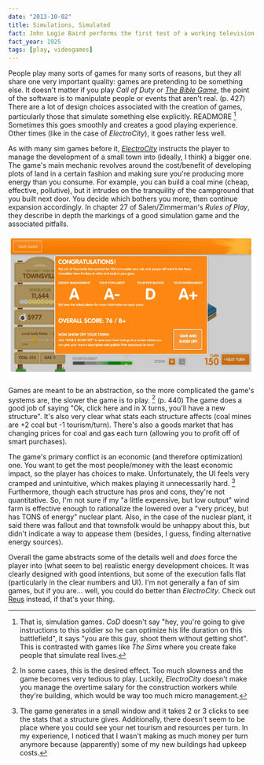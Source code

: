 ```yaml
---
date: "2013-10-02"
title: Simulations, Simulated
fact: John Logie Baird performs the first test of a working television system.
fact_year: 1925
tags: [play, videogames]
---
```


People play many sorts of games for many sorts of reasons, but they all share one very important quality: games are pretending to be something else. It doesn't matter if you play _Call of Duty_ or [_The Bible Game_](http://en.wikipedia.org/wiki/The_Bible_Game), the point of the software is to manipulate people or events that aren't real. (p. 427) There are a lot of design choices associated with the creation of games, particularly those that simulate something else explicitly. READMORE [^1] Sometimes this goes smoothly and creates a good playing experience. Other times (like in the case of _ElectroCity_), it goes rather less well.

As with many sim games before it, [_ElectroCity_](http://www.electrocity.co.nz/) instructs the player to manage the development of a small town into (ideally, I think) a bigger one. The game's main mechanic revolves around the cost/benefit of developing plots of land in a certain fashion and making sure you're producing more energy than you consume. For example, you can build a coal mine (cheap, effective, pollutive), but it intrudes on the tranquility of the campground that you built next door. You decide which bothers you more, then continue expansion accordingly. In chapter 27 of Salen/Zimmerman's _Rules of Play_, they describe in depth the markings of a good simulation game and the associated pitfalls.

![I mostly focused on economic development and offsetting my carbon footprint, so my population really never grew](./images/screenshot.jpg)

Games are meant to be an abstraction, so the more complicated the game's systems are, the slower the game is to play. [^2] (p. 440) The game does a good job of saying "Ok, click here and in X turns, you'll have a new structure". It's also very clear what stats each structure affects (coal mines are +2 coal but -1 tourism/turn). There's also a goods market that has changing prices for coal and gas each turn (allowing you to profit off of smart purchases).

The game's primary conflict is an economic (and therefore optimization) one. You want to get the most people/money with the least economic impact, so the player has choices to make. Unfortunately, the UI feels very cramped and unintuitive, which makes playing it unnecessarily hard. [^3] Furthermore, though each structure has pros and cons, they're not quantitative. So, I'm not sure if my "a little expensive, but low output" wind farm is effective enough to rationalize the lowered over a "very pricey, but has TONS of energy" nuclear plant. Also, in the case of the nuclear plant, it said there was fallout and that townsfolk would be unhappy about this, but didn't indicate a way to appease them (besides, I guess, finding alternative energy sources).

Overall the game abstracts some of the details well and _does_ force the player into (what seem to be) realistic energy development choices. It was clearly designed with good intentions, but some of the execution falls flat (particularly in the clear numbers and UI). I'm not generally a fan of sim games, but if you are… well, you could do better than _ElectroCity_. Check out [Reus](http://store.steampowered.com/app/222730/) instead, if that's your thing.

[^1]: That is, simulation games. _CoD_ doesn't say "hey, you're going to give instructions to this soldier so he can optimize his life duration on this battlefield", it says "you are this guy, shoot them without getting shot". This is contrasted with games like _The Sims_ where you create fake people that simulate real lives.
[^2]: In some cases, this is the desired effect. Too much slowness and the game becomes very tedious to play. Luckily, _ElectroCity_ doesn't make you manage the overtime salary for the construction workers while they're building, which would be way too much micro management.
[^3]: The game generates in a small window and it takes 2 or 3 clicks to see the stats that a structure gives. Additionally, there doesn't seem to be place where you could see your net tourism and resources per turn. In my experience, I noticed that I wasn't making as much money per turn anymore because (apparently) some of my new buildings had upkeep costs.
